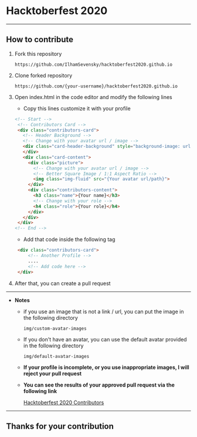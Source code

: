 # Hacktoberfest 2020

---

## How to contribute

1. Fork this repository
   
   ```
   https://github.com/IlhamSevensky/hacktoberfest2020.github.io
   ```

2. Clone forked repository
   
   ```
   https://github.com/{your-username}/hacktoberfest2020.github.io
   ```

3. Open index.html in the code editor and modify the following lines
   
   - Copy this lines customize it with your profile
   
   ```html
   <!-- Start -->
    <!-- Contributors Card -->
    <div class="contributors-card">
      <!-- Header Background -->
      <!-- Change with your avatar url / image -->
      <div class="card-header-background" style="background-image: url('{Your avatar url/path}')">
      </div>
      <div class="card-content">
        <div class="picture">
          <!-- Change with your avatar url / image -->
          <!-- Better Square Image / 1:1 Aspect Ratio -->
          <img class="img-fluid" src="{Your avatar url/path}">
        </div>
        <div class="contributors-content">
          <h3 class="name">{Your name}</h3>
          <!-- Change with your role -->
          <h4 class="role">{Your role}</h4>
        </div>
      </div>
    </div>
   <!-- End -->
   ```
   
   - Add that code inside the following tag
   
   ```html
    <div class="contributors-card">
        <!-- Another Profile -->
        ....
        <!-- Add code here -->
    </div>
   ```

4. After that, you can create a pull request

---

- **Notes**
  
  - if you use an image that is not a link / url, you can put the image in the following directory
    
    ```
    img/custom-avatar-images
    ```
  
  - If you don't have an avatar, you can use the default avatar provided in the following directory
    
    ```
    img/default-avatar-images
    ```
  
  - **If your profile is incomplete, or you use inappropriate images, I will reject your pull request**
  
  - **You can see the results of your approved pull request via the following link**
    
    [Hacktoberfest 2020 Contributors](http://hacktoberfest2020.github.io)

---

## Thanks for your contribution

